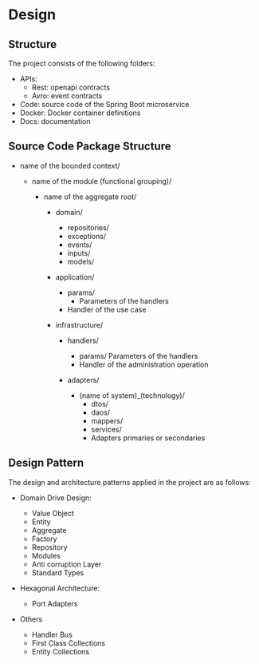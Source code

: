 
# Design


## Structure

The project consists of the following folders:

* APIs: 
  * Rest: openapi contracts
  * Avro: event contracts
* Code: source code of the Spring Boot microservice
* Docker: Docker container definitions
* Docs: documentation


## Source Code Package Structure

* name of the bounded context/

  * name of the module (functional grouping)/
  
    * name of the aggregate root/
    
      * domain/
        * repositories/
        * exceptions/
        * events/
        * inputs/
        * models/

      * application/
        * params/
          * Parameters of the handlers
        * Handler of the use case

      * infrastructure/
        * handlers/
          * params/
            Parameters of the handlers
          * Handler of the administration operation

        * adapters/
          * (name of system)_(technology)/
            * dtos/
            * daos/
            * mappers/
            * services/
            * Adapters primaries or secondaries

## Design Pattern

The design and architecture patterns applied in the project are as follows:

* Domain Drive Design:
  * Value Object
  * Entity
  * Aggregate
  * Factory
  * Repository
  * Modules
  * Anti corruption Layer
  * Standard Types

* Hexagonal Architecture:
  * Port Adapters

* Others
  * Handler Bus
  * First Class Collections
  * Entity Collections
